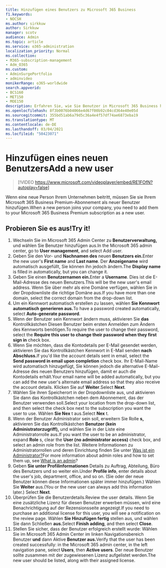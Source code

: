```yaml
---
title: Hinzufügen eines Benutzers zu Microsoft 365 Business
f1.keywords:
- NOCSH
ms.author: sirkkuw
author: Sirkkuw
manager: scotv
audience: Admin
ms.topic: article
ms.service: o365-administration
localization_priority: Normal
ms.collection:
- M365-subscription-management
- Adm_O365
ms.custom:
- AdminSurgePortfolio
- adminvideo
monikerRange: o365-worldwide
search.appverid:
- BCS160
- MET150
- MOE150
description: Erfahren Sie, wie Sie Benutzer in Microsoft 365 Business hinzufügen.
ms.openlocfilehash: 8f3b0076b04066e4d67f00b92c04cd364e40e05d
ms.sourcegitcommit: 355bd51ab6a79d5c36a4e4f57df74ae6873eba19
ms.translationtype: MT
ms.contentlocale: de-DE
ms.lasthandoff: 03/04/2021
ms.locfileid: "50423071"
---
```

# <a name="add-a-new-user"></a><span data-ttu-id="5ea4a-103">Hinzufügen eines neuen Benutzers</span><span class="sxs-lookup"><span data-stu-id="5ea4a-103">Add a new user</span></span>

> [!VIDEO https://www.microsoft.com/videoplayer/embed/RE1FOfN?autoplay=false]

<span data-ttu-id="5ea4a-104">Wenn eine neue Person Ihrem Unternehmen beitritt, müssen Sie sie Ihrem Microsoft 365 Business Premium-Abonnement als neuer Benutzer hinzufügen.</span><span class="sxs-lookup"><span data-stu-id="5ea4a-104">When a new person joins your company, you need to add them to your Microsoft 365 Business Premium subscription as a new user.</span></span>

## <a name="try-it"></a><span data-ttu-id="5ea4a-105">Probieren Sie es aus!</span><span class="sxs-lookup"><span data-stu-id="5ea4a-105">Try it!</span></span>

1. <span data-ttu-id="5ea4a-106">Wechseln Sie im Microsoft 365 Admin Center zu **Benutzerverwaltung,** und wählen Sie Benutzer hinzufügen aus.</span><span class="sxs-lookup"><span data-stu-id="5ea4a-106">In the Microsoft 365 admin center, go to **User management**, and select Add user.</span></span>
1. <span data-ttu-id="5ea4a-107">Geben Sie den Vor- und **Nachnamen des** neuen **Benutzers ein.**</span><span class="sxs-lookup"><span data-stu-id="5ea4a-107">Enter the new user's **First name** and **Last name**.</span></span> <span data-ttu-id="5ea4a-108">Der **Anzeigename** wird automatisch ausgefüllt, Sie können ihn jedoch ändern.</span><span class="sxs-lookup"><span data-stu-id="5ea4a-108">The **Display name** is filled in automatically, but you can change it.</span></span>
1. <span data-ttu-id="5ea4a-109">Geben Sie einen **Benutzernamen ein.**</span><span class="sxs-lookup"><span data-stu-id="5ea4a-109">Enter a **Username**.</span></span> <span data-ttu-id="5ea4a-110">Dies ist die E-Mail-Adresse des neuen Benutzers.</span><span class="sxs-lookup"><span data-stu-id="5ea4a-110">This will be the new user's email address.</span></span> <span data-ttu-id="5ea4a-111">Wenn Sie über mehr als eine Domäne verfügen, wählen Sie in der Dropdownliste die richtige Domäne aus.</span><span class="sxs-lookup"><span data-stu-id="5ea4a-111">If you have more than one domain, select the correct domain from the drop-down list.</span></span>
1. <span data-ttu-id="5ea4a-112">Um ein Kennwort automatisch erstellen zu lassen, wählen **Sie Kennwort automatisch generieren aus.**</span><span class="sxs-lookup"><span data-stu-id="5ea4a-112">To have a password created automatically, select **Auto-generate password**.</span></span>
1. <span data-ttu-id="5ea4a-113">Wenn der Benutzer sein Kennwort ändern muss, aktivieren Sie **das** Kontrollkästchen Diesen Benutzer beim ersten Anmelden zum Ändern des Kennworts benötigen.</span><span class="sxs-lookup"><span data-stu-id="5ea4a-113">To require the user to change their password, select the **Require this user to change their password when they first sign in** check box.</span></span>
1. <span data-ttu-id="5ea4a-114">Wenn Sie möchten, dass die Kontodetails per E-Mail gesendet werden, aktivieren Sie das Kontrollkästchen Kennwort in E-Mail senden **nach Abschluss.**</span><span class="sxs-lookup"><span data-stu-id="5ea4a-114">If you'd like the account details sent in email, select the **Send password in email upon completion** check box.</span></span> <span data-ttu-id="5ea4a-115">Ihr E-Mail-Name wird automatisch hinzugefügt, Sie können jedoch die alternative E-Mail-Adresse des neuen Benutzers hinzufügen, damit er auch die Kontodetails erhält.</span><span class="sxs-lookup"><span data-stu-id="5ea4a-115">Your email name will be added automatically, but you can add the new user's alternate email address so that they also receive the account details.</span></span> <span data-ttu-id="5ea4a-116">Klicken Sie auf **Weiter**.</span><span class="sxs-lookup"><span data-stu-id="5ea4a-116">Select **Next**.</span></span>
1. <span data-ttu-id="5ea4a-117">Wählen Sie ihren Speicherort in der Dropdownliste aus, und aktivieren Sie dann das Kontrollkästchen neben dem Abonnement, das der Benutzer verwenden soll.</span><span class="sxs-lookup"><span data-stu-id="5ea4a-117">Select your location from the drop-down list, and then select the check box next to the subscription you want the user to use.</span></span> <span data-ttu-id="5ea4a-118">Wählen **Sie Nex** t aus.</span><span class="sxs-lookup"><span data-stu-id="5ea4a-118">Select **Nex** t.</span></span>
1. <span data-ttu-id="5ea4a-119">Wenn der Benutzer Administrator sein soll, erweitern Sie Rolle **s,** aktivieren Sie das Kontrollkästchen **Benutzer (kein Administratorzugriff),** und wählen Sie in der Liste eine Administratorrolle aus.</span><span class="sxs-lookup"><span data-stu-id="5ea4a-119">If you want the user to be an administrator, expand **Role** s, clear the **User (no administrator access)** check box, and select an admin role from the list.</span></span> <span data-ttu-id="5ea4a-120">Weitere Informationen zu Administratorrollen und deren Einrichtung finden Sie unter [Was ist ein Administrator?](what-is-admin.md)</span><span class="sxs-lookup"><span data-stu-id="5ea4a-120">For more information about admin roles and how to set them up, see [What is an admin](what-is-admin.md)?</span></span>
1. <span data-ttu-id="5ea4a-121">Geben **Sie unter Profilinformationen** Details zu Auftrag, Abteilung, Büro des Benutzers und so weiter ein.</span><span class="sxs-lookup"><span data-stu-id="5ea4a-121">Under **Profile info**, enter details about the user's job, department, office, and so on.</span></span> <span data-ttu-id="5ea4a-122">(Sie oder der neue Benutzer können diese Informationen später immer hinzufügen.) Wählen Sie **Weiter** aus.</span><span class="sxs-lookup"><span data-stu-id="5ea4a-122">(You or the new user can always add this information later.) Select **Next**.</span></span>
1. <span data-ttu-id="5ea4a-123">Überprüfen Sie die Benutzerdetails.</span><span class="sxs-lookup"><span data-stu-id="5ea4a-123">Review the user details.</span></span> <span data-ttu-id="5ea4a-124">Wenn Sie eine zusätzliche Lizenz für diesen Benutzer erwerben müssen, wird eine Benachrichtigung auf der Rezensionsseite angezeigt.</span><span class="sxs-lookup"><span data-stu-id="5ea4a-124">If you need to purchase an additional license for this user, you will see a notification on the review page.</span></span> <span data-ttu-id="5ea4a-125">Wählen **Sie Hinzufügen fertig** stellen aus, und wählen Sie dann Schließen **aus.**</span><span class="sxs-lookup"><span data-stu-id="5ea4a-125">Select **Finish adding**, and then select **Close**.</span></span>
1. <span data-ttu-id="5ea4a-126">Stellen Sie sicher, dass der Benutzer erfolgreich erstellt wurde: Wählen Sie im Microsoft 365 Admin Center im linken Navigationsbereich Benutzer **und** dann Aktive **Benutzer aus.**</span><span class="sxs-lookup"><span data-stu-id="5ea4a-126">Verify that the user has been created successfully: in the Microsoft 365 admin center, in the left navigation pane, select **Users**, then **Active users**.</span></span> <span data-ttu-id="5ea4a-127">Der neue Benutzer sollte zusammen mit der zugewiesenen Lizenz aufgelistet werden.</span><span class="sxs-lookup"><span data-stu-id="5ea4a-127">The new user should be listed, along with their assigned license.</span></span>